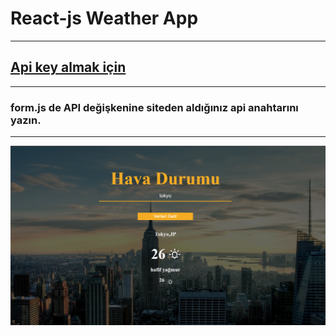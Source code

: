 # React-js Weather App

---

## [Api key almak için](https://openweathermap.org/)

---

### form.js de API değişkenine siteden aldığınız api anahtarını yazın.

---

![Wallpaper](./src/assets/noName.png)
